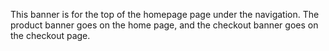 This banner is for the top of the homepage page under the navigation. The product banner goes on the home page, and the checkout banner goes on the checkout page.
